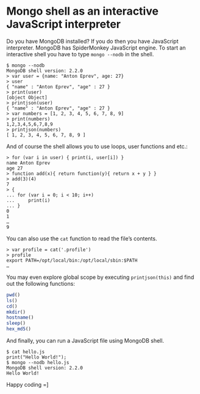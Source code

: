 <!--
tags:
  - javascript
  - mongodb
description: Do you know that MongoDB has JavaScript interpreter? And yes, you can use it.
-->

# Mongo shell as an interactive JavaScript&nbsp;interpreter

Do you have MongoDB installed? If you do then you have JavaScript interpreter. MongoDB has SpiderMonkey JavaScript engine. To start an interactive shell you have to type `mongo --nodb` in the shell.

```shell
$ mongo --nodb
MongoDB shell version: 2.2.0
> var user = {name: "Anton Eprev", age: 27}
> user
{ "name" : "Anton Eprev", "age" : 27 }
> print(user)
[object Object]
> printjson(user)
{ "name" : "Anton Eprev", "age" : 27 }
> var numbers = [1, 2, 3, 4, 5, 6, 7, 8, 9]
> print(numbers)
1,2,3,4,5,6,7,8,9
> printjson(numbers)
[ 1, 2, 3, 4, 5, 6, 7, 8, 9 ]
```

And of course the shell allows you to use loops, user functions and etc.:

```shell
> for (var i in user) { print(i, user[i]) }
name Anton Eprev
age 27
> function add(x){ return function(y){ return x + y } }
> add(3)(4)
7
> {
... for (var i = 0; i < 10; i++)
...     print(i)
... }
0
1
…
9
```


You can also use the `cat` function to read the file’s contents.

```shell
> var profile = cat('.profile')
> profile
export PATH=/opt/local/bin:/opt/local/sbin:$PATH
…
```

You may even explore global scope by executing `printjson(this)` and find out the following functions:

```javascript
pwd()
ls()
cd()
mkdir()
hostname()
sleep()
hex_md5()
```

And finally, you can run a JavaScript file using MongoDB shell.

```shell
$ cat hello.js
print("Hello World!");
$ mongo --nodb hello.js
MongoDB shell version: 2.2.0
Hello World!
```

Happy coding =]
